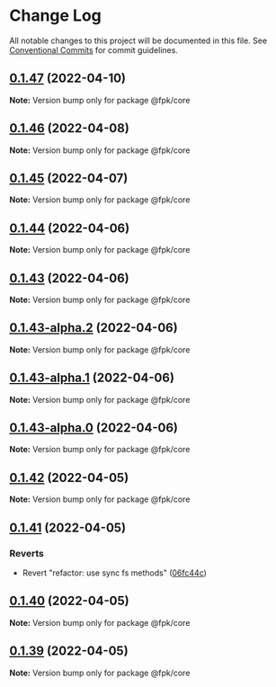 # Change Log

All notable changes to this project will be documented in this file.
See [Conventional Commits](https://conventionalcommits.org) for commit guidelines.

## [0.1.47](https://github.com/tim-smart/fpk/compare/@fpk/core@0.1.46...@fpk/core@0.1.47) (2022-04-10)

**Note:** Version bump only for package @fpk/core

## [0.1.46](https://github.com/tim-smart/fpk/compare/@fpk/core@0.1.45...@fpk/core@0.1.46) (2022-04-08)

**Note:** Version bump only for package @fpk/core

## [0.1.45](https://github.com/tim-smart/fpk/compare/@fpk/core@0.1.44...@fpk/core@0.1.45) (2022-04-07)

**Note:** Version bump only for package @fpk/core

## [0.1.44](https://github.com/tim-smart/fpk/compare/@fpk/core@0.1.43...@fpk/core@0.1.44) (2022-04-06)

**Note:** Version bump only for package @fpk/core

## [0.1.43](https://github.com/tim-smart/fpk/compare/@fpk/core@0.1.43-alpha.2...@fpk/core@0.1.43) (2022-04-06)

**Note:** Version bump only for package @fpk/core

## [0.1.43-alpha.2](https://github.com/tim-smart/fpk/compare/@fpk/core@0.1.43-alpha.1...@fpk/core@0.1.43-alpha.2) (2022-04-06)

**Note:** Version bump only for package @fpk/core

## [0.1.43-alpha.1](https://github.com/tim-smart/fpk/compare/@fpk/core@0.1.43-alpha.0...@fpk/core@0.1.43-alpha.1) (2022-04-06)

**Note:** Version bump only for package @fpk/core

## [0.1.43-alpha.0](https://github.com/tim-smart/fpk/compare/@fpk/core@0.1.42...@fpk/core@0.1.43-alpha.0) (2022-04-06)

**Note:** Version bump only for package @fpk/core

## [0.1.42](https://github.com/tim-smart/fpk/compare/@fpk/core@0.1.41...@fpk/core@0.1.42) (2022-04-05)

**Note:** Version bump only for package @fpk/core

## [0.1.41](https://github.com/tim-smart/fpk/compare/@fpk/core@0.1.40...@fpk/core@0.1.41) (2022-04-05)

### Reverts

- Revert "refactor: use sync fs methods" ([06fc44c](https://github.com/tim-smart/fpk/commit/06fc44ce68daaf0b526d64a6638ff30162848165))

## [0.1.40](https://github.com/tim-smart/fpk/compare/@fpk/core@0.1.39...@fpk/core@0.1.40) (2022-04-05)

**Note:** Version bump only for package @fpk/core

## [0.1.39](https://github.com/tim-smart/fpk/compare/@fpk/core@0.1.38...@fpk/core@0.1.39) (2022-04-05)

**Note:** Version bump only for package @fpk/core
